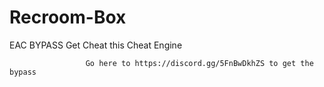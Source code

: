 # Recroom-Box
EAC BYPASS
Get Cheat this Cheat Engine





                     Go here to https://discord.gg/5FnBwDkhZS to get the bypass
                     

